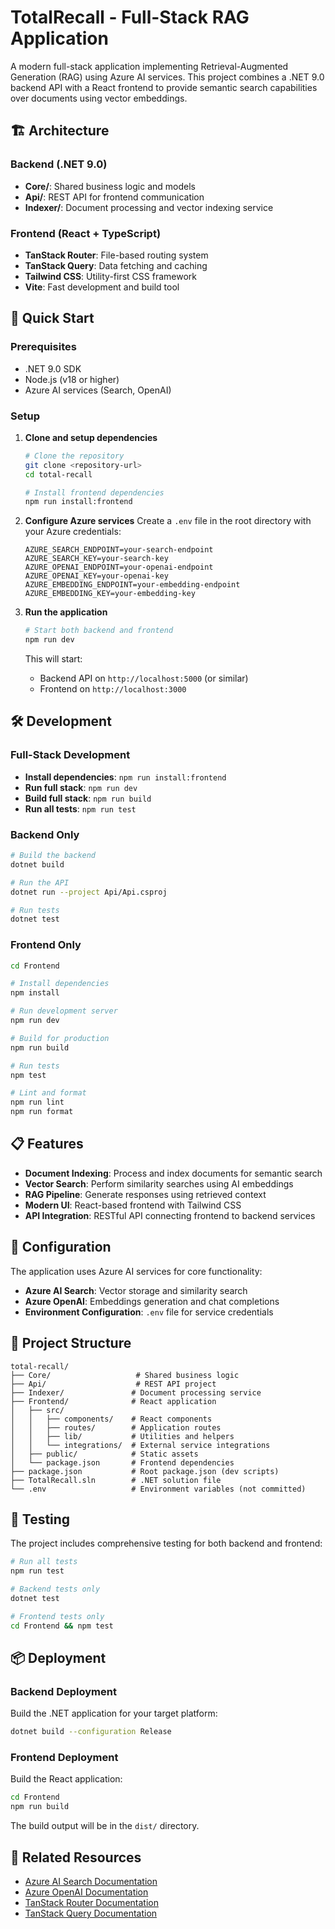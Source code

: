 # TotalRecall - Full-Stack RAG Application

A modern full-stack application implementing Retrieval-Augmented Generation (RAG) using Azure AI services. This project combines a .NET 9.0 backend API with a React frontend to provide semantic search capabilities over documents using vector embeddings.

## 🏗️ Architecture

### Backend (.NET 9.0)
- **Core/**: Shared business logic and models
- **Api/**: REST API for frontend communication
- **Indexer/**: Document processing and vector indexing service

### Frontend (React + TypeScript)
- **TanStack Router**: File-based routing system
- **TanStack Query**: Data fetching and caching
- **Tailwind CSS**: Utility-first CSS framework
- **Vite**: Fast development and build tool

## 🚀 Quick Start

### Prerequisites
- .NET 9.0 SDK
- Node.js (v18 or higher)
- Azure AI services (Search, OpenAI)

### Setup

1. **Clone and setup dependencies**
   ```bash
   # Clone the repository
   git clone <repository-url>
   cd total-recall

   # Install frontend dependencies
   npm run install:frontend
   ```

2. **Configure Azure services**
   Create a `.env` file in the root directory with your Azure credentials:
   ```env
   AZURE_SEARCH_ENDPOINT=your-search-endpoint
   AZURE_SEARCH_KEY=your-search-key
   AZURE_OPENAI_ENDPOINT=your-openai-endpoint
   AZURE_OPENAI_KEY=your-openai-key
   AZURE_EMBEDDING_ENDPOINT=your-embedding-endpoint
   AZURE_EMBEDDING_KEY=your-embedding-key
   ```

3. **Run the application**
   ```bash
   # Start both backend and frontend
   npm run dev
   ```

   This will start:
   - Backend API on `http://localhost:5000` (or similar)
   - Frontend on `http://localhost:3000`

## 🛠️ Development

### Full-Stack Development
- **Install dependencies**: `npm run install:frontend`
- **Run full stack**: `npm run dev`
- **Build full stack**: `npm run build`
- **Run all tests**: `npm run test`

### Backend Only
```bash
# Build the backend
dotnet build

# Run the API
dotnet run --project Api/Api.csproj

# Run tests
dotnet test
```

### Frontend Only
```bash
cd Frontend

# Install dependencies
npm install

# Run development server
npm run dev

# Build for production
npm run build

# Run tests
npm test

# Lint and format
npm run lint
npm run format
```

## 📋 Features

- **Document Indexing**: Process and index documents for semantic search
- **Vector Search**: Perform similarity searches using AI embeddings
- **RAG Pipeline**: Generate responses using retrieved context
- **Modern UI**: React-based frontend with Tailwind CSS
- **API Integration**: RESTful API connecting frontend to backend services

## 🔧 Configuration

The application uses Azure AI services for core functionality:

- **Azure AI Search**: Vector storage and similarity search
- **Azure OpenAI**: Embeddings generation and chat completions
- **Environment Configuration**: `.env` file for service credentials

## 📁 Project Structure

```
total-recall/
├── Core/                   # Shared business logic
├── Api/                    # REST API project
├── Indexer/               # Document processing service
├── Frontend/              # React application
│   ├── src/
│   │   ├── components/    # React components
│   │   ├── routes/        # Application routes
│   │   ├── lib/           # Utilities and helpers
│   │   └── integrations/  # External service integrations
│   ├── public/            # Static assets
│   └── package.json       # Frontend dependencies
├── package.json           # Root package.json (dev scripts)
├── TotalRecall.sln        # .NET solution file
└── .env                   # Environment variables (not committed)
```

## 🧪 Testing

The project includes comprehensive testing for both backend and frontend:

```bash
# Run all tests
npm run test

# Backend tests only
dotnet test

# Frontend tests only
cd Frontend && npm test
```

## 📦 Deployment

### Backend Deployment
Build the .NET application for your target platform:
```bash
dotnet build --configuration Release
```

### Frontend Deployment
Build the React application:
```bash
cd Frontend
npm run build
```

The build output will be in the `dist/` directory.

## 🔗 Related Resources

- [Azure AI Search Documentation](https://learn.microsoft.com/azure/search/)
- [Azure OpenAI Documentation](https://learn.microsoft.com/azure/cognitive-services/openai/)
- [TanStack Router Documentation](https://tanstack.com/router)
- [TanStack Query Documentation](https://tanstack.com/query)
